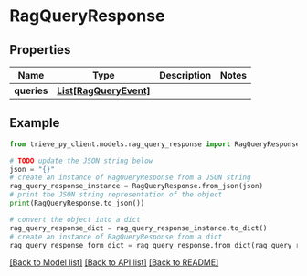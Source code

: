 # RagQueryResponse


## Properties

Name | Type | Description | Notes
------------ | ------------- | ------------- | -------------
**queries** | [**List[RagQueryEvent]**](RagQueryEvent.md) |  | 

## Example

```python
from trieve_py_client.models.rag_query_response import RagQueryResponse

# TODO update the JSON string below
json = "{}"
# create an instance of RagQueryResponse from a JSON string
rag_query_response_instance = RagQueryResponse.from_json(json)
# print the JSON string representation of the object
print(RagQueryResponse.to_json())

# convert the object into a dict
rag_query_response_dict = rag_query_response_instance.to_dict()
# create an instance of RagQueryResponse from a dict
rag_query_response_form_dict = rag_query_response.from_dict(rag_query_response_dict)
```
[[Back to Model list]](../README.md#documentation-for-models) [[Back to API list]](../README.md#documentation-for-api-endpoints) [[Back to README]](../README.md)


